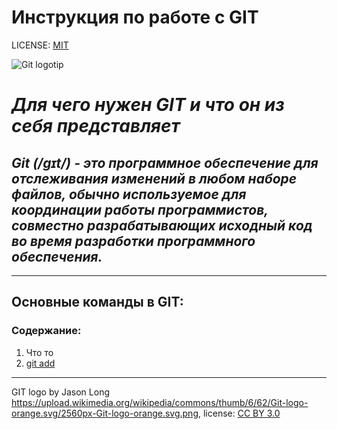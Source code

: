 # Инструкция по работе с GIT


LICENSE: [MIT](./license.md)

![Git logotip](./)

# *Для чего нужен **GIT** и что он из себя представляет*

## *Git (/ɡɪt/) - это программное обеспечение для отслеживания изменений в любом наборе файлов, обычно используемое для координации работы программистов, совместно разрабатывающих исходный код во время разработки программного обеспечения.*
---

## Основные команды в GIT:

### Содержание:
1. Что то 
2. [git add](./add.md)

---

GIT logo by Jason Long https://upload.wikimedia.org/wikipedia/commons/thumb/6/62/Git-logo-orange.svg/2560px-Git-logo-orange.svg.png, license: [CC BY 3.0](https://creativecommons.org/licenses/by/3.0/) 